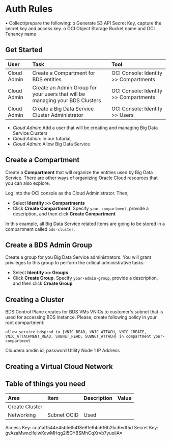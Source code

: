 # Auth Rules


•	Collect/prepare the following:
o	Generate S3 API Secret Key, capture the secret key and access key.
o	OCI Object Storage Bucket name and OCI Tenancy name


## Get Started

| User          | Task      | Tool   | 
|:---------------|:-----------|:---------------|
|Cloud Admin| Create a Compartment for BDS entities| OCI Console: Identity >> Compartments |
|Cloud Admin| Create an Admin Group for your users that will be managing your BDS Clusters| OCI Console: Identity >> Compartments |
|Cloud Admin| Create a Big Data Service Cluster Administrator| OCI Console:  Identity >> Users |





* *Cloud Admin*:  Add a user that will be creating and managing Big Data Service Clusters
* *Cloud Admin*:  In our tutorial, 
* *Cloud Admin*:  Allow Big Data Service 

## Create a Compartment
Create a **Compartment** that will organize the entities used by Big Data Service.  There are other ways of organizing Oracle Cloud resources that you can also explore.

Log into the OCI console as the Cloud Administrator.  Then, 
* Select **Identity >> Compartments**
* Click **Create Compartment**.  Specify `your-compartment`, provide a description, and then click **Create Compartment**

In this example, all Big Data Service related items are going to be stored in a compartment called `bds-cluster`.

## Create a BDS Admin Group
Create a group for you Big Data Service administrators.  You will grant privileges to this group to perform the critical administrative tasks.
* Select **Identity >> Groups**
* Click **Create Group**.  Specify `your-admin-group`, provide a description, and then click **Create Group**



## Creating a Cluster

BDS Control Plane creates for BDS VMs VNICs to customer's subnet that is used for accessing BDS instance. Please, create following policy in your root compartment:
    
    allow service bdsprod to {VNIC_READ, VNIC_ATTACH, VNIC_CREATE, VNIC_ATTACHMENT_READ, SUBNET_READ, SUBNET_ATTACH} in compartment your-compartment


Cloudera amdin id, password
Utility Node 1 IP Address

## Creating a Virtual Cloud Network


## Table of things you need

| Area          | Item      | Description   | Value|
|:---------------|:-----------|:---------------|:------|
|Create Cluster|
|Networking | Subnet OCID| Used



Access Key: cca1aff544e45b565418e81e94c6f6b2bc6edf5d
Secret Key: gvAzaMwncIfeiwKcwMHqg2i5GYBSMhCqXrvb7yuoiiA=